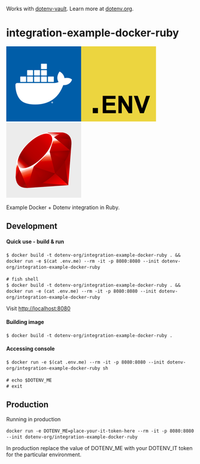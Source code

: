 Works with [dotenv-vault](https://github.com/dotenv-org/dotenv-vault). Learn more at [dotenv.org](https://dotenv.org).

# integration-example-docker-ruby

<img src="https://raw.githubusercontent.com/dotenv-org/integration-example-docker-ruby/master/docker.png" alt="docker" /><img src="https://raw.githubusercontent.com/dotenv-org/integration-example-docker-ruby/master/dotenv.png" alt="dotenv" /><img src="https://raw.githubusercontent.com/dotenv-org/integration-example-docker-ruby/master/ruby.png" alt="ruby" />

Example Docker + Dotenv integration in Ruby.

## Development

#### Quick use - build & run

```
$ docker build -t dotenv-org/integration-example-docker-ruby . && docker run -e $(cat .env.me) --rm -it -p 8080:8080 --init dotenv-org/integration-example-docker-ruby

# fish shell
$ docker build -t dotenv-org/integration-example-docker-ruby . && docker run -e (cat .env.me) --rm -it -p 8080:8080 --init dotenv-org/integration-example-docker-ruby
```

Visit [http://localhost:8080](http://localhost:8080)

#### Building image

```
$ docker build -t dotenv-org/integration-example-docker-ruby .
```

#### Accessing console

```
$ docker run -e $(cat .env.me) --rm -it -p 8080:8080 --init dotenv-org/integration-example-docker-ruby sh

# echo $DOTENV_ME
# exit
```

## Production

Running in production

```
docker run -e DOTENV_ME=place-your-it-token-here --rm -it -p 8080:8080 --init dotenv-org/integration-example-docker-ruby
```

In production replace the value of DOTENV_ME with your DOTENV_IT token for the particular environment.

